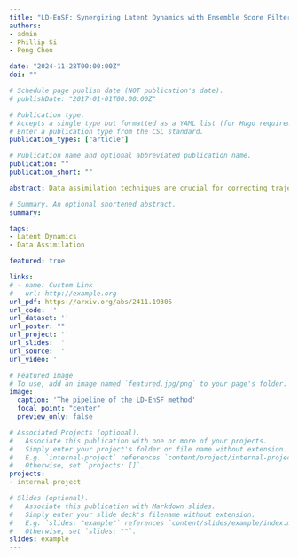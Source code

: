 ```yaml
---
title: "LD-EnSF: Synergizing Latent Dynamics with Ensemble Score Filters for Fast Data Assimilation with Sparse Observations"
authors:
- admin
- Phillip Si
- Peng Chen

date: "2024-11-28T00:00:00Z"
doi: ""

# Schedule page publish date (NOT publication's date).
# publishDate: "2017-01-01T00:00:00Z"

# Publication type.
# Accepts a single type but formatted as a YAML list (for Hugo requirements).
# Enter a publication type from the CSL standard.
publication_types: ["article"]

# Publication name and optional abbreviated publication name.
publication: ""
publication_short: ""

abstract: Data assimilation techniques are crucial for correcting trajectories when modeling complex physical systems. The Latent Ensemble Score Filter (Latent-EnSF), a recently developed data assimilation method, has shown great promise in high-dimensional and nonlinear data assimilation problems with sparse observations. However, this method faces the challenge of high computational cost due to the expensive forward simulation. In this paper, we introduce Latent Dynamics EnSF (LD-EnSF), a novel methodology that evolves the dynamics in a low-dimensional latent space and significantly accelerates the data assimilation process. To achieve this, we introduce a novel variant of Latent Dynamics Networks (LDNets) to effectively capture the system's dynamics within a low-dimensional latent space. Additionally, we propose a new method for encoding sparse observations into the latent space using LSTM networks. We demonstrate the robustness, accuracy, and efficiency of the proposed method for two challenging dynamical systems with highly sparse (in both space and time) and noisy observations.

# Summary. An optional shortened abstract.
summary: 

tags:
- Latent Dynamics
- Data Assimilation

featured: true

links:
# - name: Custom Link
#   url: http://example.org
url_pdf: https://arxiv.org/abs/2411.19305
url_code: ''
url_dataset: ''
url_poster: ""
url_project: ''
url_slides: ''
url_source: ''
url_video: ''

# Featured image
# To use, add an image named `featured.jpg/png` to your page's folder. 
image:
  caption: 'The pipeline of the LD-EnSF method'
  focal_point: "center"
  preview_only: false

# Associated Projects (optional).
#   Associate this publication with one or more of your projects.
#   Simply enter your project's folder or file name without extension.
#   E.g. `internal-project` references `content/project/internal-project/index.md`.
#   Otherwise, set `projects: []`.
projects:
- internal-project

# Slides (optional).
#   Associate this publication with Markdown slides.
#   Simply enter your slide deck's filename without extension.
#   E.g. `slides: "example"` references `content/slides/example/index.md`.
#   Otherwise, set `slides: ""`.
slides: example
---
```


<!-- This work is driven by the results in my [previous paper](/publication/conference-paper/) on LLMs.

{{% callout note %}}
Create your slides in Markdown - click the *Slides* button to check out the example.
{{% /callout %}}

Add the publication's **full text** or **supplementary notes** here. You can use rich formatting such as including [code, math, and images](https://docs.hugoblox.com/content/writing-markdown-latex/). -->

